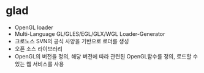 # glad

* OpenGL loader
* Multi-Language GL/GLES/EGL/GLX/WGL Loader-Generator
* 크로노스 SVN의 공식 사양을 기반으로 로더를 생성
* 오픈 소스 라이브러리
* OpenGL의 버전을 정의, 해당 버전에 따라 관련된 OpenGL함수를 정의, 로드할 수 있는 웹 서비스를 사용
